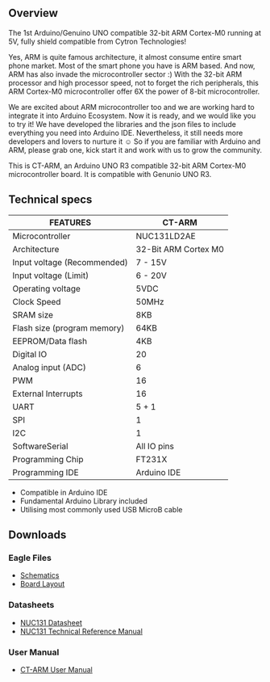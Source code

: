 
## Overview

The 1st Arduino/Genuino UNO compatible 32-bit ARM Cortex-M0 running at 5V, fully shield compatible from Cytron Technologies!
 
Yes, ARM is quite famous architecture, it almost consume entire smart phone market. Most of the smart phone you have is ARM based. And now, ARM has also invade the microcontroller sector :) With the 32-bit ARM processor and high processor speed, not to forget the rich peripherals, this ARM Cortex-M0 microcontroller offer 6X the power of 8-bit microcontroller.
 
We are excited about ARM microcontroller too and we are working hard to integrate it into Arduino Ecosystem. Now it is ready, and we would like you to try it! We have developed the libraries and the json files to include everything you need into Arduino IDE. Nevertheless, it still needs more developers and lovers to nurture it :relaxed: So if you are familiar with Arduino and ARM, please grab one, kick start it and work with us to grow the community.
 
This is CT-ARM, an Arduino UNO R3 compatible 32-bit ARM Cortex-M0 microcontroller board. It is compatible with Genunio UNO R3.

## Technical specs

| **FEATURES**		     | **CT-ARM**						|
| -------------------------- | -------------------------------------------------------- |
| Microcontroller            | NUC131LD2AE 						|
| Architecture            | 32-Bit ARM Cortex M0					|
| Input voltage (Recommended)| 7 - 15V|
| Input voltage (Limit)| 6 - 20V|
| Operating voltage          | 5VDC 							|
| Clock Speed                | 50MHz							|
| SRAM size                  | 8KB							|
| Flash size (program memory)| 64KB							|
| EEPROM/Data flash| 4KB							|
| Digital IO                 | 20							|
| Analog input (ADC)         | 6							|
| PWM                        | 16							|
| External Interrupts        | 16							|
| UART                       | 5 + 1							|
| SPI                       | 1							|
| I2C                       | 1							|
| SoftwareSerial                | All IO pins						|
| Programming Chip | FT231X |
| Programming IDE | Arduino IDE |

- Compatible in Arduino IDE
- Fundamental Arduino Library included
- Utilising most commonly used USB MicroB cable

## Downloads

### Eagle Files
- [Schematics](https://raw.githubusercontent.com/CytronTechnologies/Cytron-ARM-Arduino-URL/master/Eagle%20Files/Prototype%201/CT-ARM.sch)
- [Board Layout](https://github.com/CytronTechnologies/Cytron-ARM-Arduino-URL/raw/master/Eagle%20Files/Prototype%201/CT-ARM.brd)

### Datasheets
- [NUC131 Datasheet](https://drive.google.com/file/d/0BzFWfMiqqjyqUUpUVm51NkVQV2c/view)
- [NUC131 Technical Reference Manual](https://drive.google.com/file/d/0BzFWfMiqqjyqUl9HNFFnOHM4RFE/view)

### User Manual
- [CT-ARM User Manual](https://docs.google.com/document/d/17pGtjOIAd_ZtC9u_m6qLz1EixjNYyebisPTqdK8habk/view)
